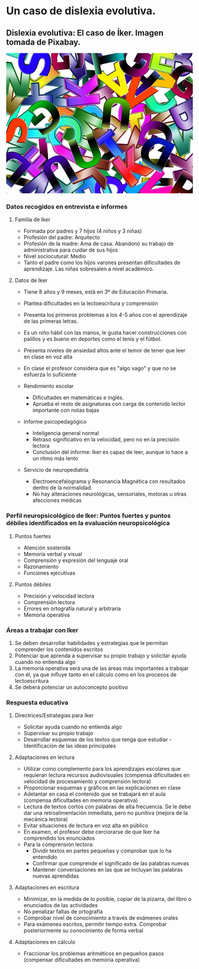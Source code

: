 # Un caso de dislexia evolutiva.

## Dislexia evolutiva: El caso de Íker. Imagen tomada de Pixabay.

![](/assets/letters-67046__480.jpg)


### Datos recogidos en entrevista e informes

1. Familia de Iker
    - Formada por padres y 7 hijos (4 niños y 3 niñas)
    - Profesión del padre: Arquitecto
    - Profesión de la madre: Ama de casa. Abandonó su trabajo de administrativa para cuidar de sus hijos
    - Nivel sociocutural: Medio
    - Tanto el padre como los hijos varones presentan dificultades de aprendizaje. Las niñas sobresalen a nivel académico.

1. Datos de Iker
    - Tiene 8 años y 9 meses, está en 3º de Educación Primaria.
    - Plantea dificultades en la lectoescritura y comprensión
    - Presenta los primeros problemas a los 4-5 años con el aprendizaje de las primeras letras.
    - Es un niño hábil con las manos, le gusta hacer construcciones con palillos y es bueno en deportes como el tenis y el fútbol.
    - Presenta niveles de ansiedad altos ante el temor de tener que leer en clase en voz alta
    - En clase el profesor considera que es "algo vago" y que no se esfuerza lo suficiente
    - Rendimiento escolar
        - Dificultades en matemáticas e inglés.
        - Aprueba el resto de asignaturas con carga de contenido lector importante con notas bajas

    - Informe psicopedagógico
        - Inteligencia general normal
        - Retraso significativo en la velocidad, pero no en la precisión lectora
        - Conclusión del informe: Iker es capaz de leer, aunque lo hace a un ritmo más lento 

    - Servicio de neuropediatría
        - Electroencefalograma y Resonancia Magnética con resultados dentro de la normalidad.
        - No hay alteraciones neurológicas, sensoriales, motoras u otras afecciones médicas

### Perfil neuropsicológico de Iker: Puntos fuertes y puntos débiles identificados en la evaluación neuropsicológica

1. Puntos fuertes
    - Atención sostenida
    - Memoria verbal y visual 
    - Comprensión y expresión del lenguaje oral
    - Razonamiento
    - Funciones ejecutivas

2. Puntos débiles
    - Precisión y velocidad lectora
    - Comprensión lectora
    - Errores en ortografía natural y arbitraria
    - Memoria operativa 

### Áreas a trabajar con Iker

1. Se deben desarrollar habilidades y estrategias que le permitan comprender los contenidos escritos
1. Potenciar que aprenda a supervisar su propio trabajo y solicitar ayuda cuando no entienda algo
1. La memoria operativa será una de las áreas más importantes a trabajar con él, ya que influye tanto en el cálculo como en los procesos de lectoescritura
1. Se deberá potenciar un autoconcepto positivo

### Respuesta educativa

1. Directrices/Estrategias para Iker
    - Solicitar ayuda cuando no entienda algo
    - Supervisar su propio trabajo
    - Desarrollar esquemas de los textos que tenga que estudiar - Identificación de las ideas principales

1. Adaptaciones en lectura
    - Utilizar como complemento para los aprendizajes escolares que requieran lectura recursos audiovisuales (compensa dificultades en velocidad de procesamiento y comprensión lectora)
    - Proporcionar esquemas y gráficos en las explicaciones en clase
    - Adelantar en casa el contenido que se trabajará en el aula (compensa dificultades en memoria operativa)
    - Lectura de textos cortos con palabras de alta frecuencia. Se le debe dar una retroalimentación inmediata, pero no punitiva (mejora de la mecánica lectora)
    - Evitar situaciones de lectura en voz alta en público
    - En examen, el profesor debe cerciorarse de que Iker ha comprendido los enunciados
    - Para la comprensión lectora:
        - Dividir textos en partes pequeñas y comprobar que lo ha entendido
        - Confirmar que comprende el significado de las palabras nuevas
        - Mantener conversaciones en las que se incluyan las palabras nuevas aprendidas

1. Adaptaciones en escritura
    - Minimizar, en la medida de lo posible, copiar de la pizarra, del libro o enunciados de las actividades
    - No penalizar faltas de ortografía
    - Comprobar nivel de conocimiento a través de exámenes orales
    - Para exámenes escritos, permitir tiempo extra. Comprobar posteriormente su conocimiento de forma verbal

1. Adaptaciones en cálculo
    - Fraccionar los problemas aritméticos en pequeños pasos (compensar dificultades en memoria operativa)